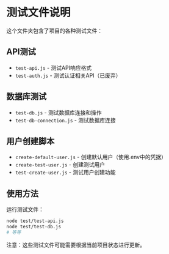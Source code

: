 # 测试文件说明

这个文件夹包含了项目的各种测试文件：

## API测试
- `test-api.js` - 测试API响应格式
- `test-auth.js` - 测试认证相关API（已废弃）

## 数据库测试
- `test-db.js` - 测试数据库连接和操作
- `test-db-connection.js` - 测试数据库连接

## 用户创建脚本
- `create-default-user.js` - 创建默认用户（使用.env中的凭据）
- `create-test-user.js` - 创建测试用户
- `test-create-user.js` - 测试用户创建功能

## 使用方法

运行测试文件：
```bash
node test/test-api.js
node test/test-db.js
# 等等
```

注意：这些测试文件可能需要根据当前项目状态进行更新。
